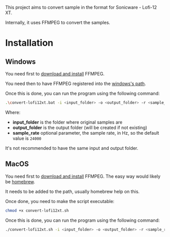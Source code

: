 This project aims to convert sample in the format for Sonicware - Lofi-12 XT.

Internally, it uses FFMPEG to convert the samples.


# Installation

## Windows

You need first to [download and install](https://www.ffmpeg.org/download.html) FFMPEG.

You need then to have FFMPEG registered into the [windows's path](https://www.architectryan.com/2018/03/17/add-to-the-path-on-windows-10/).

Once this is done, you can run the program using the following command:
```bash
.\convert-lofi12xt.bat -i <input_folder> -o <output_folder> -r <sample_rate>
```

Where:
  - **input_folder** is the folder where original samples are
  - **output_folder** is the output folder (will be created if not existing)
  - **sample_rate** optional parameter, the sample rate, in Hz, so the default value is `24000`

It's not recommended to have the same input and output folder.


## MacOS

You need first to [download and install](https://www.ffmpeg.org/download.html) FFMPEG. The easy way would likely be [homebrew](https://formulae.brew.sh/formula/ffmpeg).

It needs to be added to the path, usually homebrew help on this.

Once done, you need to make the script executable:
```bash
chmod +x convert-lofi12xt.sh
```

Once this is done, you can run the program using the following command:
```bash
./convert-lofi12xt.sh -i <input_folder> -o <output_folder> -r <sample_rate>
```